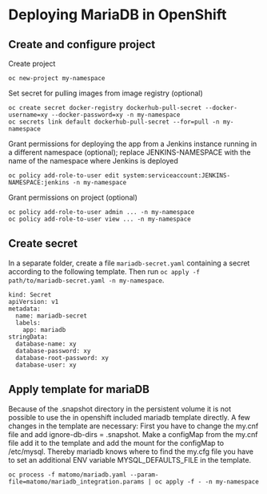 # Deploying MariaDB in OpenShift

## Create and configure project

Create project
```
oc new-project my-namespace
```

Set secret for pulling images from image registry (optional)
```
oc create secret docker-registry dockerhub-pull-secret --docker-username=xy --docker-password=xy -n my-namespace
oc secrets link default dockerhub-pull-secret --for=pull -n my-namespace
```

Grant permissions for deploying the app
from a Jenkins instance running in a different namespace (optional);
replace JENKINS-NAMESPACE with the name of the namespace
where Jenkins is deployed
```
oc policy add-role-to-user edit system:serviceaccount:JENKINS-NAMESPACE:jenkins -n my-namespace
```

Grant permissions on project (optional)
```
oc policy add-role-to-user admin ... -n my-namespace
oc policy add-role-to-user view ... -n my-namespace
```

## Create secret

In a separate folder, create a file `mariadb-secret.yaml`
containing a secret according to the following template.
Then run `oc apply -f path/to/mariadb-secret.yaml -n my-namespace`.

```
kind: Secret
apiVersion: v1
metadata:
  name: mariadb-secret
  labels:
    app: mariadb
stringData:
  database-name: xy
  database-password: xy
  database-root-password: xy
  database-user: xy
```

## Apply template for mariaDB
Because of the .snapshot directory in the persistent volume it is not possible to use the in openshift included mariadb template directly. 
A few changes in the template are necessary: First you have to change the my.cnf file and add ignore-db-dirs = .snapshot.
Make a configMap from the my.cnf file add it to the template and add the mount for the configMap to /etc/mysql. Thereby mariadb knows where to find the my.cfg file 
you have to set an additional ENV variable MYSQL_DEFAULTS_FILE in the template.

```
oc process -f matomo/mariadb.yaml --param-file=matomo/mariadb_integration.params | oc apply -f - -n my-namespace
```
